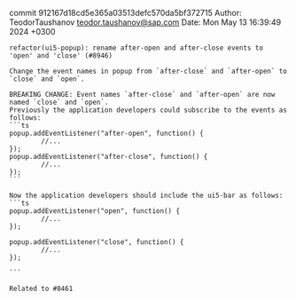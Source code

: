 commit 912167d18cd5e365a03513defc570da5bf372715
Author: TeodorTaushanov <teodor.taushanov@sap.com>
Date:   Mon May 13 16:39:49 2024 +0300

    refactor(ui5-popup): rename after-open and after-close events to 'open' and 'close' (#8946)
    
    Change the event names in popup from `after-close` and `after-open` to `close` and `open`.
    
    BREAKING CHANGE: Event names `after-close` and `after-open` are now named `close` and `open`.
    Previously the application developers could subscribe to the events as follows:
    ```ts
    popup.addEventListener("after-open", function() {
            //...
    });
    popup.addEventListener("after-close", function() {
            //...
    });
    ```
    
    Now the application developers should include the ui5-bar as follows:
    ```ts
    popup.addEventListener("open", function() {
            //...
    });
    
    popup.addEventListener("close", function() {
            //...
    });
    
    ```
    
    Related to #8461
